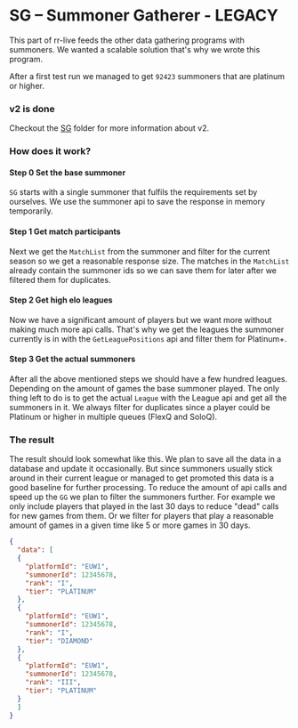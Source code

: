 # SG – Summoner Gatherer - LEGACY
This part of rr-live feeds the other data gathering programs with summoners.
We wanted a scalable solution that's why we wrote this program.

After a first test run we managed to get ``92423`` summoners that are platinum or higher.

### v2 is done
Checkout the [SG](https://github.com/Cerberus-ik/rr-live/tree/master/Riot-SG) folder for more information about v2.

### How does it work?

#### Step 0 Set the base summoner
``SG`` starts with a single summoner that fulfils the requirements set by ourselves. 
We use the summoner api to save the response in memory temporarily.

#### Step 1 Get match participants
Next we get the ``MatchList`` from the summoner and filter for the current season so we 
get a reasonable response size. The matches in the ``MatchList`` already contain the summoner 
ids so we can save them for later after we filtered them for duplicates.

#### Step 2 Get high elo leagues
Now we have a significant amount of players but we want more without making much more api calls.
That's why we get the leagues the summoner currently is in with the ``GetLeaguePositions`` api
and filter them for Platinum+. 

#### Step 3 Get the actual summoners
After all the above mentioned steps we should have a few hundred leagues. Depending on the amount
of games the base summoner played. The only thing left to do is to get the actual ``League`` with
the League api and get all the summoners in it. We always filter for duplicates since a player could
be Platinum or higher in multiple queues (FlexQ and SoloQ).

### The result
The result should look somewhat like this. We plan to save all the data in a database and update it occasionally. 
But since summoners usually stick around in their current league or managed to get promoted this data is a good
baseline for further processing. To reduce the amount of api calls and speed up the ``GG`` we plan to filter
the summoners further. For example we only include players that played in the last 30 days to reduce "dead" calls
for new games from them. Or we filter for players that play a reasonable amount of games in a given time like
5 or more games in 30 days.
````json
{
  "data": [
  {
    "platformId": "EUW1",
    "summonerId": 12345678,
    "rank": "I",
    "tier": "PLATINUM"
  },
  {
    "platformId": "EUW1",
    "summonerId": 12345678,
    "rank": "I",
    "tier": "DIAMOND"
  },
  {
    "platformId": "EUW1",
    "summonerId": 12345678,
    "rank": "III",
    "tier": "PLATINUM"
  }
  ]
}
````
